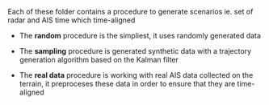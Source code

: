 Each of these folder contains a procedure to generate scenarios ie. set of radar and AIS time which time-aligned

- The **random** procedure is the simpliest, it uses randomly generated data

- The **sampling** procedure is generated synthetic data with a trajectory generation algorithm based on the Kalman filter

- The **real data** procedure is working with real AIS data collected on the terrain, it preproceses these data in order to ensure that they are time-aligned
